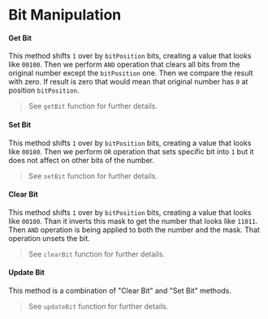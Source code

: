 # Bit Manipulation

#### Get Bit

This method shifts `1` over by `bitPosition` bits, creating a 
value that looks like `00100`. Then we perform `AND` operation
that clears all bits from the original number except the
`bitPosition` one. Then we compare the result with zero. If 
result is zero that would mean that original number has `0` at
position `bitPosition`.

> See `getBit` function for further details.

#### Set Bit

This method shifts `1` over by `bitPosition` bits, creating a
value that looks like `00100`. Then we perform `OR` operation
that sets specific bit into `1` but it does not affect on
other bits of the number.

> See `setBit` function for further details.

#### Clear Bit

This method shifts `1` over by `bitPosition` bits, creating a
value that looks like `00100`. Than it inverts this mask to get
the number that looks like `11011`. Then `AND` operation is
being applied to both the number and the mask. That operation 
unsets the bit.

> See `clearBit` function for further details.

#### Update Bit

This method is a combination of "Clear Bit" and "Set Bit" methods.

> See `updateBit` function for further details.
